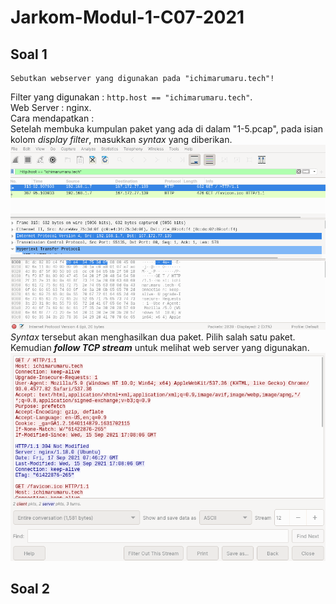 # Jarkom-Modul-1-C07-2021

## Soal 1

```
Sebutkan webserver yang digunakan pada "ichimarumaru.tech"!
```
Filter yang digunakan : `http.host == "ichimarumaru.tech"`.<br>
Web Server : nginx.<br>
Cara mendapatkan :<br>
Setelah membuka kumpulan paket yang ada di dalam "1-5.pcap", pada isian kolom *display filter*, masukkan *syntax* yang diberikan.<br>
<img src="./assets/img/1.1.png">
*Syntax* tersebut akan menghasilkan dua paket. Pilih salah satu paket. Kemudian ***follow TCP stream*** untuk melihat web server yang digunakan.<br>
<img src="./assets/img/1.2.png">

## Soal 2



